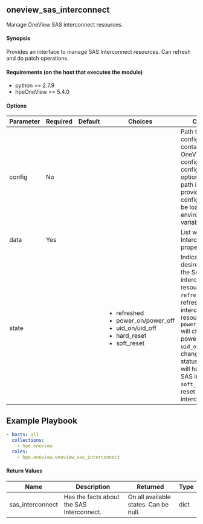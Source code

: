 ## oneview_sas_interconnect
Manage OneView SAS interconnect resources.

#### Synopsis
Provides an interface to manage SAS Interconnect resources. Can refresh and do patch operations.

#### Requirements (on the host that executes the module)
  * python >= 2.7.9
  * hpeOneView >= 5.4.0

#### Options

| Parameter     | Required    | Default  | Choices    | Comments |
| ------------- |-------------| ---------|----------- |--------- |
| config  |   No  |  | |  Path to a .json configuration file containing the OneView client configuration. The configuration file is optional. If the file path is not provided, the configuration will be loaded from environment variables.  |
| data  |   Yes  |  | |  List with SAS Interconnect properties.  |
| state  |   |  | <ul> <li>refreshed</li>  <li>power_on/power_off</li> <li>uid_on/uid_off</li> <li>hard_reset</li> <li>soft_reset</li></ul> |  Indicates the desired state for the SAS interconnect resource. `refreshed` will refresh the SAS interconnect resource. `power_on/power_off` will change the power status. `uid_on/uid_off` will change the uid status. `hard_reset` will hard reset the SAS interconnect. `soft_reset` will soft reset the SAS interconnect. |

## Example Playbook

```yaml
- hosts: all
  collections:
    - hpe.oneview
  roles:
    - hpe.oneview.oneview_sas_interconnect
```

#### Return Values

| Name          | Description  | Returned | Type       |
| ------------- |-------------| ---------|----------- |
| sas_interconnect   | Has the facts about the SAS Interconnect. |  On all available states. Can be null. |  dict |